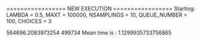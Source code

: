 ================= NEW EXECUTION =================
Starting:
	LAMBDA = 0.5,
	MAXT = 100000,
	NSAMPLINGS = 10,
	QUEUE_NUMBER = 100,
	CHOICES = 3

564696.2083973254 499734
Mean time is : 1.1299935733756865
